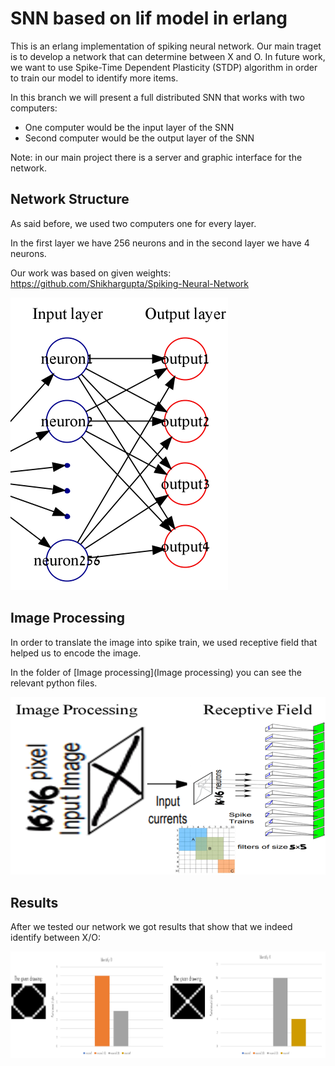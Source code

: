 # SNN based on lif model in erlang
This is an erlang implementation of spiking neural network. Our main traget is to develop a network that can determine between X and O.
In future work, we want to use Spike-Time Dependent Plasticity (STDP) algorithm in order to train our model to identify more items.

In this branch we will present a full distributed SNN that works with two computers:
 - One computer would be the input layer of the SNN
 - Second computer would be the output layer of the SNN
 
 Note: in our main project there is a server and graphic interface for the network.
 
## Network Structure
   As said before, we used two computers one for every layer.
   
   In the first layer we have 256 neurons and in the second layer we have 4 neurons.
   
   Our work was based on given weights: https://github.com/Shikhargupta/Spiking-Neural-Network
    
  ![alt text](Images/network.png)

## Image Processing
   In order to translate the image into spike train, we used receptive field that helped us to encode the image.
   
   In the folder of [Image processing](Image processing) you can see the relevant python files.
   
   ![alt text](Images/image%20processing.png)
   
## Results
  After we tested our network we got results that show that we indeed identify between X/O:
   
  ![alt text](Images/results.png)